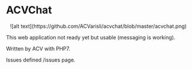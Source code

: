 # ACVChat 
<center> ![alt text](https://github.com/ACVarisli/acvchat/blob/master/acvchat.png) </center>


This web application not ready yet but usable (messaging is working). 

Written by ACV with PHP7. 



Issues defined /issues page. 


